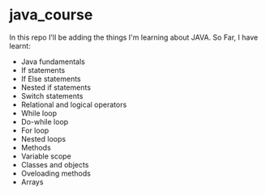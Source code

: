 # java_course
In this repo I'll be adding the things I'm learning about JAVA.
So Far, I have learnt:
- Java fundamentals
- If statements
- If Else statements
- Nested if statements
- Switch statements
- Relational and logical operators
- While loop
- Do-while loop
- For loop
- Nested loops
- Methods
- Variable scope
- Classes and objects
- Oveloading methods
- Arrays
